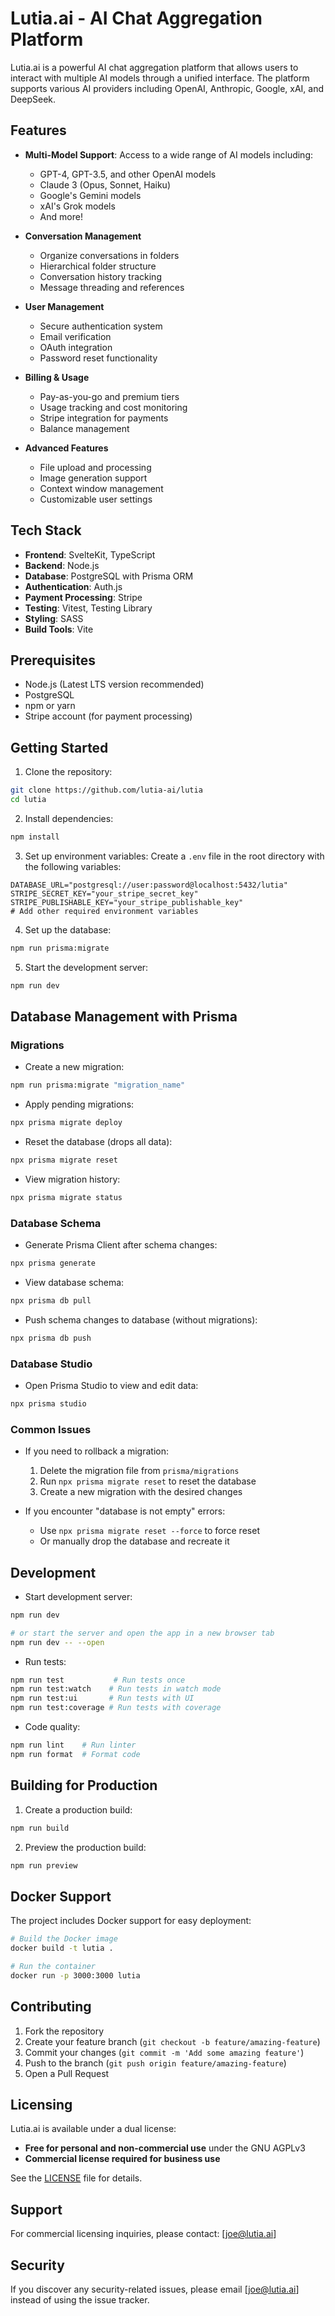 # Lutia.ai - AI Chat Aggregation Platform

Lutia.ai is a powerful AI chat aggregation platform that allows users to interact with multiple AI models through a unified interface. The platform supports various AI providers including OpenAI, Anthropic, Google, xAI, and DeepSeek.

## Features

- **Multi-Model Support**: Access to a wide range of AI models including:
  - GPT-4, GPT-3.5, and other OpenAI models
  - Claude 3 (Opus, Sonnet, Haiku)
  - Google's Gemini models
  - xAI's Grok models
  - And more!

- **Conversation Management**
  - Organize conversations in folders
  - Hierarchical folder structure
  - Conversation history tracking
  - Message threading and references

- **User Management**
  - Secure authentication system
  - Email verification
  - OAuth integration
  - Password reset functionality

- **Billing & Usage**
  - Pay-as-you-go and premium tiers
  - Usage tracking and cost monitoring
  - Stripe integration for payments
  - Balance management

- **Advanced Features**
  - File upload and processing
  - Image generation support
  - Context window management
  - Customizable user settings

## Tech Stack

- **Frontend**: SvelteKit, TypeScript
- **Backend**: Node.js
- **Database**: PostgreSQL with Prisma ORM
- **Authentication**: Auth.js
- **Payment Processing**: Stripe
- **Testing**: Vitest, Testing Library
- **Styling**: SASS
- **Build Tools**: Vite

## Prerequisites

- Node.js (Latest LTS version recommended)
- PostgreSQL
- npm or yarn
- Stripe account (for payment processing)

## Getting Started

1. Clone the repository:
```bash
git clone https://github.com/lutia-ai/lutia
cd lutia
```

2. Install dependencies:
```bash
npm install
```

3. Set up environment variables:
Create a `.env` file in the root directory with the following variables:
```env
DATABASE_URL="postgresql://user:password@localhost:5432/lutia"
STRIPE_SECRET_KEY="your_stripe_secret_key"
STRIPE_PUBLISHABLE_KEY="your_stripe_publishable_key"
# Add other required environment variables
```

4. Set up the database:
```bash
npm run prisma:migrate
```

5. Start the development server:
```bash
npm run dev
```

## Database Management with Prisma

### Migrations

- Create a new migration:
```bash
npm run prisma:migrate "migration_name"
```

- Apply pending migrations:
```bash
npx prisma migrate deploy
```

- Reset the database (drops all data):
```bash
npx prisma migrate reset
```

- View migration history:
```bash
npx prisma migrate status
```

### Database Schema

- Generate Prisma Client after schema changes:
```bash
npx prisma generate
```

- View database schema:
```bash
npx prisma db pull
```

- Push schema changes to database (without migrations):
```bash
npx prisma db push
```

### Database Studio

- Open Prisma Studio to view and edit data:
```bash
npx prisma studio
```

### Common Issues

- If you need to rollback a migration:
  1. Delete the migration file from `prisma/migrations`
  2. Run `npx prisma migrate reset` to reset the database
  3. Create a new migration with the desired changes

- If you encounter "database is not empty" errors:
  - Use `npx prisma migrate reset --force` to force reset
  - Or manually drop the database and recreate it

## Development

- Start development server:
```bash
npm run dev

# or start the server and open the app in a new browser tab
npm run dev -- --open
```

- Run tests:
```bash
npm run test           # Run tests once
npm run test:watch    # Run tests in watch mode
npm run test:ui       # Run tests with UI
npm run test:coverage # Run tests with coverage
```

- Code quality:
```bash
npm run lint    # Run linter
npm run format  # Format code
```

## Building for Production

1. Create a production build:
```bash
npm run build
```

2. Preview the production build:
```bash
npm run preview
```

## Docker Support

The project includes Docker support for easy deployment:

```bash
# Build the Docker image
docker build -t lutia .

# Run the container
docker run -p 3000:3000 lutia
```

## Contributing

1. Fork the repository
2. Create your feature branch (`git checkout -b feature/amazing-feature`)
3. Commit your changes (`git commit -m 'Add some amazing feature'`)
4. Push to the branch (`git push origin feature/amazing-feature`)
5. Open a Pull Request

## Licensing

Lutia.ai is available under a dual license:

- **Free for personal and non-commercial use** under the GNU AGPLv3
- **Commercial license required for business use**

See the [LICENSE](LICENSE) file for details.

## Support

For commercial licensing inquiries, please contact: [joe@lutia.ai]

## Security

If you discover any security-related issues, please email [joe@lutia.ai] instead of using the issue tracker.